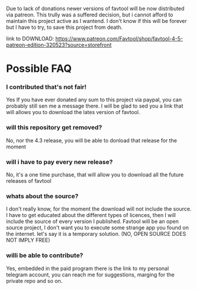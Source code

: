 

Due to lack of donations newer versions of favtool will be now distributed via patreon. 
This trully was a suffered decision, but i cannot afford to maintain this project active as I wantend. I don't know if this will be forever but I have to try, to save this project from death. 

link to DOWNLOAD: https://www.patreon.com/Favtool/shop/favtool-4-5-patreon-edition-320523?source=storefront

# Possible FAQ

### I contributed that's not fair!
Yes If you have ever donated any sum to this project via paypal, you can probably still sen me a message there. I will be glad to sed you a link that will allows you to download the lates version of favtool.

### will this repository get removed?
No, nor the 4.3 release, you will be able to donload that release for the moment 

### will i have to pay every new release?
No, it's a one time purchase, that will allow you to download all the future releases of favtool

### whats about the source?
I don't really know, for the moment the download will not include the source. I have to get educated about the different types of licences, then I will include the source of every version I published. Favtool will be an open source project, I don't want you to execute some strange app you found on the internet. let's say it is a temporary solution. (NO, OPEN SOURCE DOES NOT IMPLY FREE)

### willi be able to contribute?
Yes, embedded in the paid program there is the link to my personal telegram account, you can reach me for suggestions, marging for the private repo and so on.

